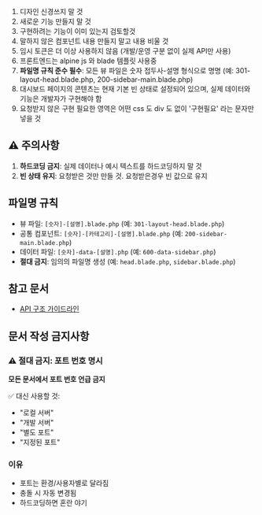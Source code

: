 1. 디자인 신경쓰지 말 것
2. 새로운 기능 만들지 말 것
3. 구현하려는 기능이 이미 있는지 검토할것
4. 말하지 않은 컴포넌트 내용 만들지 말고 내용 비울 것
5. 임시 토큰은 더 이상 사용하지 않음 (개발/운영 구분 없이 실제 API만 사용)
6. 프론트엔드는 alpine js 와 blade 템플릿 사용중
7. **파일명 규칙 준수 필수**: 모든 뷰 파일은 숫자 접두사-설명 형식으로 명명 (예: 301-layout-head.blade.php, 200-sidebar-main.blade.php)
8. 대시보드 페이지의 콘텐츠는 현재 기본 빈 상태로 설정되어 있으며, 실제 데이터와 기능은 개발자가 구현해야 함
9. 요청받지 않은 구현 필요한 영역은 어떤 css 도 div 도 없이 '구현필요' 라는 문자만 넣을 것

## ⚠️ 주의사항
1. **하드코딩 금지**: 실제 데이터나 예시 텍스트를 하드코딩하지 말 것
2. **빈 상태 유지**: 요청받은 것만 만들 것. 요청받은경우 빈 값으로 유지


## 파일명 규칙
- 뷰 파일: `[숫자]-[설명].blade.php` (예: `301-layout-head.blade.php`)
- 공통 컴포넌트: `[숫자]-[카테고리]-[설명].blade.php` (예: `200-sidebar-main.blade.php`)
- 데이터 파일: `[숫자]-data-[설명].php` (예: `600-data-sidebar.php`)
- **절대 금지**: 임의의 파일명 생성 (예: `head.blade.php`, `sidebar.blade.php`)

## 참고 문서

- [API 구조 가이드라인](../CHECKEMAIL-GUIDELINES.md)

## 문서 작성 금지사항

### ⚠️ 절대 금지: 포트 번호 명시
**모든 문서에서 포트 번호 언급 금지**

✅ 대신 사용할 것:
- "로컬 서버"
- "개발 서버" 
- "별도 포트"
- "지정된 포트"

### 이유
- 포트는 환경/사용자별로 달라짐
- 충돌 시 자동 변경됨
- 하드코딩하면 혼란 야기
